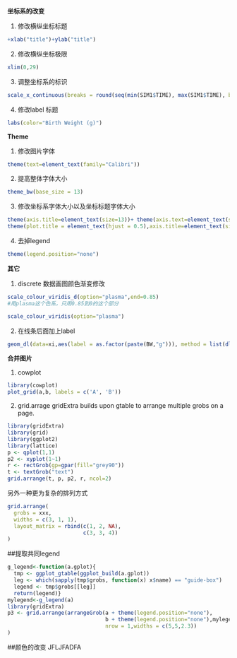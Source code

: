 **坐标系的改变**
1. 修改横纵坐标标题
```r
+xlab("title")+ylab("title")
```

2. 修改横纵坐标极限
```r
xlim(0,29)
```

3. 调整坐标系的标识
```r
scale_x_continuous(breaks = round(seq(min(SIM1$TIME), max(SIM1$TIME), by = 24),1))
```

4. 修改label 标题
```r
labs(color="Birth Weight (g)")
```

**Theme**

 1. 修改图片字体
```r
theme(text=element_text(family="Calibri"))
```

2. 提高整体字体大小
```r
theme_bw(base_size = 13)
```

3. 修改坐标系字体大小以及坐标标题字体大小
```r
theme(axis.title=element_text(size=13))+ theme(axis.text=element_text(size=12))
theme(plot.title = element_text(hjust = 0.5),axis.title=element_text(size=13))
```

4. 去掉legend
```r
theme(legend.position="none")
```

**其它**
1. discrete 数据画图颜色渐变修改
```r
scale_colour_viridis_d(option="plasma",end=0.85)
#用plasma这个色系，只用0.85到0的这个部分
```
```r
scale_colour_viridis(option="plasma")
```

2. 在线条后面加上label
```r
geom_dl(data=xi,aes(label = as.factor(paste(BW,"g"))), method = list(dl.combine( "last.points")), cex = 0.8)
```


**合并图片**
1. cowplot
```r
library(cowplot)
plot_grid(a,b, labels = c('A', 'B'))
```

2. grid.arrage
gridExtra builds upon gtable to arrange multiple grobs on a page.
```r
library(gridExtra)
library(grid)
library(ggplot2)
library(lattice)
p <- qplot(1,1)
p2 <- xyplot(1~1)
r <- rectGrob(gp=gpar(fill="grey90"))
t <- textGrob("text")
grid.arrange(t, p, p2, r, ncol=2)
```
另外一种更为复杂的排列方式
```r
grid.arrange(
  grobs = xxx,
  widths = c(3, 1, 1),
  layout_matrix = rbind(c(1, 2, NA),
                        c(3, 3, 4))
)
```

##提取共同legend
```r
g_legend<-function(a.gplot){
  tmp <- ggplot_gtable(ggplot_build(a.gplot))
  leg <- which(sapply(tmp$grobs, function(x) x$name) == "guide-box")
  legend <- tmp$grobs[[leg]]
  return(legend)}
mylegend<-g_legend(a)
library(gridExtra)
p3 <- grid.arrange(arrangeGrob(a + theme(legend.position="none"),
                               b + theme(legend.position="none"),mylegend,
                               nrow = 1,widths = c(5,5,2.3))
)
```

##颜色的改变
JFLJFADFA
